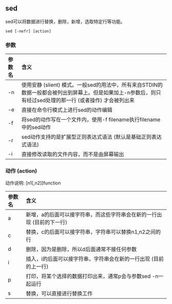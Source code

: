 ## sed
sed可以将数据进行替换，删除，新增，选取特定行等功能。
```
sed [-nefr] [action]
```

### 参数
参数名|含义
:--|:--
-n|使用安静 (slient) 模式。一般sed的用法中，所有来自STDIN的数据一般都会被列出到屏幕上。但是如果加上-n参数后，则只有经过sed处理的那一行 (或者操作) 才会被列出来
-e|直接在命令行模式上进行sed的动作编辑
-f|将sed的动作写在一个文件内，使用-f filename执行filename中的sed动作
-r|sed动作支持的是扩展型正则表达式语法 (默认是基础正则表达式语法)
-i|直接修改读取的文件内容，而不是由屏幕输出

### 动作 (action)
动作说明: [n1[,n2]]function

参数名|含义
:--|:--
a|新增，a的后面可以接字符串，而这些字符串会在新的一行出现 (目前的下一行)
c|替换，c的后面可以接字符串，字符串可以替换n1,n2之间的行
d|删除，因为是删除，所以d后面通常不接任何参数
i|插入，i的后面可以接字符串，字符串会在新的一行出现 (目前的上一行)
p|打印，将某个选择的数据打印出来，通常p会与参数sed -n一起运行
s|替换，可以直接进行替换工作
